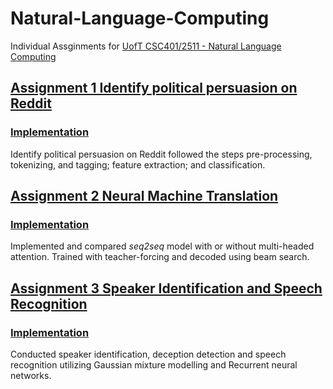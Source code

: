 # Natural-Language-Computing
Individual Assginments for [UofT CSC401/2511 - Natural Language Computing](https://www.cs.toronto.edu/~frank/csc401/)

## [Assignment 1 Identify political persuasion on Reddit](https://www.cs.toronto.edu/~frank/csc401/assignments/A1/CSC401_A1.pdf)
### [Implementation](https://github.com/Zoe0123/Identify-political-persuasion-on-Reddit)

Identify political persuasion on Reddit followed the steps pre-processing, tokenizing, and tagging; feature extraction; and classification.

## [Assignment 2 Neural Machine Translation](https://www.cs.toronto.edu/~frank/csc401/assignments/A2/CSC401_A2.pdf) 
### [Implementation](https://github.com/Zoe0123/Neural-Machine-Translation)

Implemented and compared *seq2seq* model with or without multi-headed attention. Trained with teacher-forcing and decoded using beam search.

## [Assignment 3 Speaker Identification and Speech Recognition](https://www.cs.toronto.edu/~frank/csc401/assignments/A3/CSC401_A3.pdf) 
### [Implementation](https://github.com/Zoe0123/speaker-identification-and-speech-recognition)

Conducted speaker identification, deception detection and speech recognition utilizing Gaussian mixture modelling and Recurrent neural networks.
